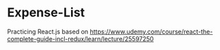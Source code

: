 # Expense-List
Practicing React.js based on
https://www.udemy.com/course/react-the-complete-guide-incl-redux/learn/lecture/25597250
